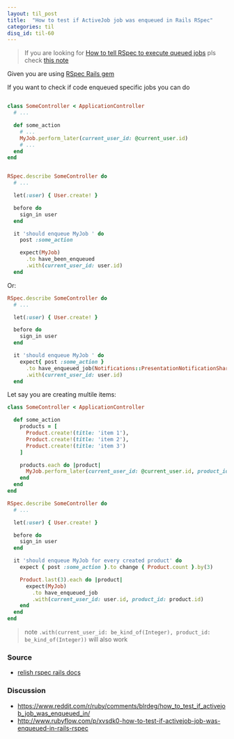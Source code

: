 ```yaml
---
layout: til_post
title:  "How to test if ActiveJob job was enqueued in Rails RSpec"
categories: til
disq_id: til-60
---
```


> If you are looking for [How to tell RSpec to execute queued jobs](https://blog.eq8.eu/til/tell-activejob-to-perform_later-as-perform_now-in-test-or-spec.html) pls check [this note](https://blog.eq8.eu/til/tell-activejob-to-perform_later-as-perform_now-in-test-or-spec.html)


Given you are using [RSpec Rails gem](https://github.com/rspec/rspec-rails)

If you want to check if  code enqueued specific jobs you can do

```ruby

class SomeController < ApplicationController
  # ...

  def some_action
    # ...
    MyJob.perform_later(current_user_id: @current_user.id)
    # ...
  end
end


RSpec.describe SomeController do
  # ...

  let(:user) { User.create! }

  before do
    sign_in user
  end

  it 'should enqueue MyJob ' do
    post :some_action

    expect(MyJob)
      .to have_been_enqueued
      .with(current_user_id: user.id)
  end
```

Or:

```ruby
RSpec.describe SomeController do
  # ...

  let(:user) { User.create! }

  before do
    sign_in user
  end

  it 'should enqueue MyJob ' do
    expect{ post :some_action }
      .to have_enqueued_job(Notifications::PresentationNotificationSharedAleboAkoSaVola)
      .with(current_user_id: user.id)
  end
```

Let say you are creating multile items:


```ruby
class SomeController < ApplicationController

  def some_action
    products = [
      Product.create!(title: 'item 1'),
      Product.create!(title: 'item 2'),
      Product.create!(title: 'item 3')
    ]

    products.each do |product|
      MyJob.perform_later(current_user_id: @current_user.id, product_id: product.id)
    end
  end
end

RSpec.describe SomeController do
  # ...

  let(:user) { User.create! }

  before do
    sign_in user
  end

  it 'should enqueue MyJob for every created product' do
    expect { post :some_action }.to change { Product.count }.by(3)

    Product.last(3).each do |product|
      expect(MyJob)
        .to have_enqueued_job
        .with(current_user_id: user.id, product_id: product.id)
    end
  end
end
```

> note `.with(current_user_id: be_kind_of(Integer), product_id: be_kind_of(Integer))` will also work



### Source

* [relish rspec rails docs](https://relishapp.com/rspec/rspec-rails/docs/matchers/have-been-enqueued-matcher)

### Discussion

* <https://www.reddit.com/r/ruby/comments/blrdeg/how_to_test_if_activejob_job_was_enqueued_in/>
* <http://www.rubyflow.com/p/xvsdk0-how-to-test-if-activejob-job-was-enqueued-in-rails-rspec>
